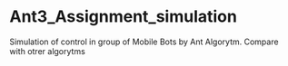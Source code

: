 # Ant3_Assignment_simulation
Simulation of control in group of Mobile Bots by Ant Algorytm. Compare with otrer algorytms
